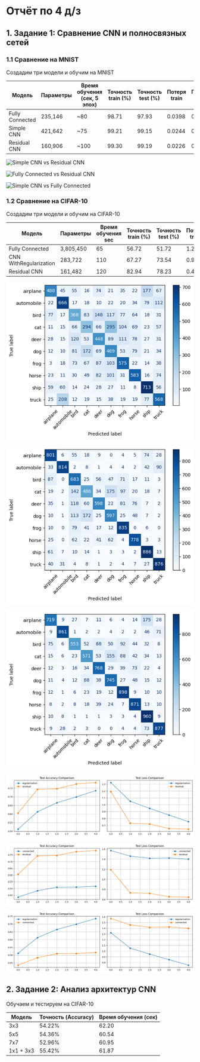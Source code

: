 # Отчёт по 4 д/з

## 1. Задание 1: Сравнение CNN и полносвязных сетей

### 1.1 Сравнение на MNIST

Создадим три модели и обучим на MNIST

| Модель          | Параметры | Время обучения (сек, 5 эпох) | Точность train (%) | Точность test (%) | Потеря train | Потеря test |
|-----------------|-----------|------------------------------|--------------------|-------------------|--------------|-------------|
| Fully Connected | 235,146   | ~80                          | 98.71              | 97.93             | 0.0398       | 0.0743      |
| Simple CNN      | 421,642   | ~75                          | 99.21              | 99.15             | 0.0244       | 0.0242      |
| Residual CNN    | 160,906   | ~100                         | 99.30              | 99.19             | 0.0226       | 0.0247      |

![Simple CNN vs Residual CNN](https://github.com/dmitryboris/practice_summer/blob/main/dz4/simple_residual.png)

![Fully Connected vs Residual CNN](https://github.com/dmitryboris/practice_summer/blob/main/dz4/residual_connected.png)

![Simple CNN vs Fully Connected](https://github.com/dmitryboris/practice_summer/blob/main/dz4/simple_connected.png)

### 1.2 Сравнение на CIFAR-10

Создадим три модели и обучим на CIFAR-10

| Модель                 | Параметры | Время обучения sec | Точность train (%) | Точность test (%) | Потеря train | Потеря test |
|------------------------|-----------|--------------------|--------------------|-------------------|--------------|-------------|
| Fully Connected        | 3,805,450 | 65                 | 56.72              | 51.72             | 1.2222       | 1.3997      |
| CNN WithRegularization |   283,722 | 110                | 67.27              | 73.54             | 0.9337       | 0.7552      |
| Residual CNN           |   161,482 | 120                | 82.94              | 78.23             | 0.4922       | 0.6459      |

![Fully Connected](https://github.com/dmitryboris/practice_summer/blob/main/dz4/conn_plot.png)

![CNN With Regularization](https://github.com/dmitryboris/practice_summer/blob/main/dz4/reg_plot.png)

![Residual CNN](https://github.com/dmitryboris/practice_summer/blob/main/dz4/res_plot.png)

![Simple CNN vs Residual CNN](https://github.com/dmitryboris/practice_summer/blob/main/dz4/1.png)

![Fully Connected vs Residual CNN](https://github.com/dmitryboris/practice_summer/blob/main/dz4/2.png)

![Simple CNN vs Fully Connected](https://github.com/dmitryboris/practice_summer/blob/main/dz4/3.png)

## 2. Задание 2: Анализ архитектур CNN

Обучаем и тестируем на CIFAR-10

| Модель       | Точность (Accuracy) | Время обучения (сек) |
|--------------|---------------------|----------------------|
| 3x3          | 54.22%              | 62.20                |
| 5x5          | 54.36%              | 60.54                |
| 7x7          | 52.96%              | 60.95                |
| 1x1 + 3x3    | 55.42%              | 61.87                |

